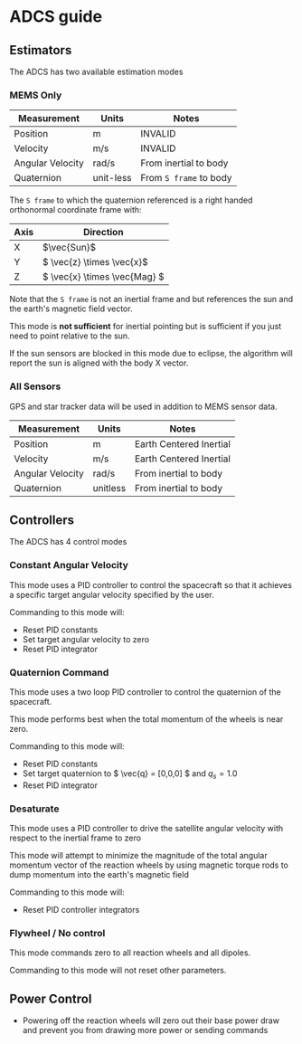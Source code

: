 # ADCS guide

## Estimators
The ADCS has two available estimation modes

### MEMS Only

| Measurement | Units | Notes |
| ----------- | ----- | ----- |
| Position    | m  | INVALID | 
| Velocity    | m/s  | INVALID | 
| Angular Velocity | rad/s | From inertial to body | 
| Quaternion   | unit-less | From `S frame` to body  | 


The `S frame` to which the quaternion referenced is a right handed orthonormal coordinate frame with:

| Axis | Direction |
| ---  | --------  |
| X    | $\vec{Sun}$ |
| Y    |  $ \vec{z} \times \vec{x}$ |  
| Z    |  $ \vec{x} \times \vec{Mag} $  |


Note that the `S frame` is not an inertial frame and but references the sun and the earth's magnetic field vector.

This mode is **not sufficient** for inertial pointing but is sufficient if you just need to point relative to the sun.

If the sun sensors are blocked in this mode due to eclipse, the algorithm will report the sun is aligned with the body X vector.

### All Sensors
GPS and star tracker data will be used in addition to MEMS sensor data.

| Measurement | Units | Notes |
| ----------- | ----- | ----- |
| Position    | m  | Earth Centered Inertial | 
| Velocity    | m/s  | Earth Centered Inertial | 
| Angular Velocity | rad/s | From inertial to body | 
| Quaternion   | unitless | From inertial to body  | 

## Controllers 
The ADCS has 4 control modes

### Constant Angular Velocity

This mode uses a PID controller to control the spacecraft so that it achieves a specific target angular velocity specified by the user.

Commanding to this mode will:
- Reset PID constants
- Set target angular velocity to zero
- Reset PID integrator

### Quaternion Command

This mode uses a two loop PID controller to control the quaternion of the spacecraft.

This mode performs best when the total momentum of the wheels is near zero.

Commanding to this mode will:
- Reset PID constants
- Set target quaternion to $ \vec{q} = [0,0,0] $ and $q_s = 1.0$
- Reset PID integrator
### Desaturate

This mode uses a PID controller to drive the satellite angular velocity with respect to the inertial frame to zero

This mode will attempt to minimize the magnitude of the total angular momentum vector of the reaction wheels by using magnetic torque rods to dump momentum into the earth's magnetic field

Commanding to this mode will:
- Reset PID controller integrators

### Flywheel / No control

This mode commands zero to all reaction wheels and all dipoles.

Commanding to this mode will not reset other parameters.

## Power Control

- Powering off the reaction wheels will zero out their base power draw and prevent you from drawing more power or sending commands
